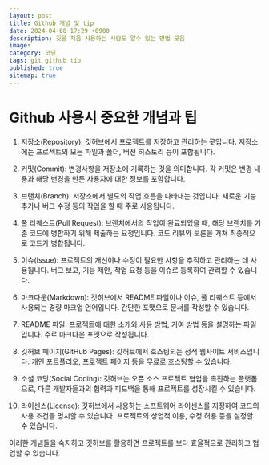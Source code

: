 ```yaml
---
layout: post
title: Github 개념 및 tip 
date: 2024-04-08 17:29 +0900
description: 깃을 처음 사용하는 사람도 알수 있는 방법 모음
image: 
category: 코딩
tags: git github tip
published: true
sitemap: true
---
```


# Github 사용시 중요한 개념과 팁

1. 저장소(Repository): 깃허브에서 프로젝트를 저장하고 관리하는 곳입니다. 저장소에는 프로젝트의 모든 파일과 폴더, 버전 히스토리 등이 포함됩니다.

2. 커밋(Commit): 변경사항을 저장소에 기록하는 것을 의미합니다. 각 커밋은 변경 내용과 해당 변경을 만든 사용자에 대한 정보를 포함합니다.

3. 브랜치(Branch): 저장소에서 별도의 작업 흐름을 나타내는 것입니다. 새로운 기능 추가나 버그 수정 등의 작업을 할 때 주로 사용됩니다.

4. 풀 리퀘스트(Pull Request): 브랜치에서의 작업이 완료되었을 때, 해당 브랜치를 기존 코드에 병합하기 위해 제출하는 요청입니다. 코드 리뷰와 토론을 거쳐 최종적으로 코드가 병합됩니다.

5. 이슈(Issue): 프로젝트의 개선이나 수정이 필요한 사항을 추적하고 관리하는 데 사용됩니다. 버그 보고, 기능 제안, 작업 요청 등을 이슈로 등록하여 관리할 수 있습니다.

6. 마크다운(Markdown): 깃허브에서 README 파일이나 이슈, 풀 리퀘스트 등에서 사용되는 경량 마크업 언어입니다. 간단한 포맷으로 문서를 작성할 수 있습니다.

7. README 파일: 프로젝트에 대한 소개와 사용 방법, 기여 방법 등을 설명하는 파일입니다. 주로 마크다운 포맷으로 작성됩니다.

8. 깃허브 페이지(GitHub Pages): 깃허브에서 호스팅되는 정적 웹사이트 서비스입니다. 개인 포트폴리오, 프로젝트 페이지 등을 무료로 호스팅할 수 있습니다.

9. 소셜 코딩(Social Coding): 깃허브는 오픈 소스 프로젝트 협업을 촉진하는 플랫폼으로, 다른 개발자들과의 협력과 피드백을 통해 프로젝트를 성장시킬 수 있습니다.

10. 라이센스(License): 깃허브에서 사용하는 소프트웨어 라이센스를 지정하여 코드의 사용 조건을 명시할 수 있습니다. 프로젝트의 상업적 이용, 수정 허용 등을 설정할 수 있습니다.

이러한 개념들을 숙지하고 깃허브를 활용하면 프로젝트를 보다 효율적으로 관리하고 협업할 수 있습니다.